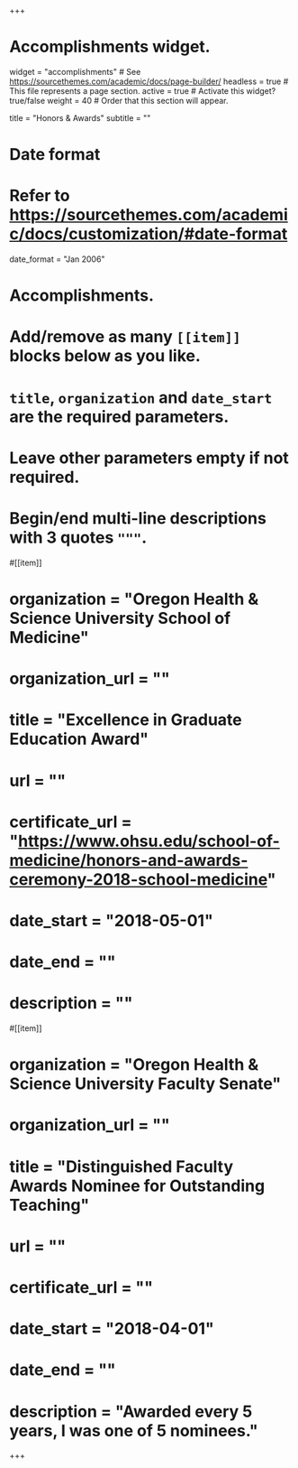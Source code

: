 +++
# Accomplishments widget.
widget = "accomplishments"  # See https://sourcethemes.com/academic/docs/page-builder/
headless = true  # This file represents a page section.
active = true  # Activate this widget? true/false
weight = 40  # Order that this section will appear.

title = "Honors & Awards"
subtitle = ""

# Date format
#   Refer to https://sourcethemes.com/academic/docs/customization/#date-format
date_format = "Jan 2006"

# Accomplishments.
#   Add/remove as many `[[item]]` blocks below as you like.
#   `title`, `organization` and `date_start` are the required parameters.
#   Leave other parameters empty if not required.
#   Begin/end multi-line descriptions with 3 quotes `"""`.

#[[item]]
#  organization = "Oregon Health & Science University School of Medicine"
#  organization_url = ""
#  title = "Excellence in Graduate Education Award"
#  url = ""
#  certificate_url = "https://www.ohsu.edu/school-of-medicine/honors-and-awards-ceremony-2018-school-medicine"
#  date_start = "2018-05-01"
#  date_end = ""
#  description = ""

#[[item]]
#  organization = "Oregon Health & Science University Faculty Senate"
#  organization_url = ""
#  title = "Distinguished Faculty Awards Nominee for Outstanding Teaching"
#  url = ""
#  certificate_url = ""
#  date_start = "2018-04-01"
#  date_end = ""
#  description = "Awarded every 5 years, I was one of 5 nominees."
  

+++
